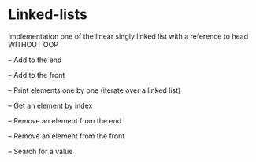 # Linked-lists
 Implementation one of the linear singly linked list with a reference to head WITHOUT OOP

– Add to the end 

– Add to the front

– Print elements one by one (iterate over a linked list)

– Get an element by index

– Remove an element from the end

– Remove an element from the front

– Search for a value
